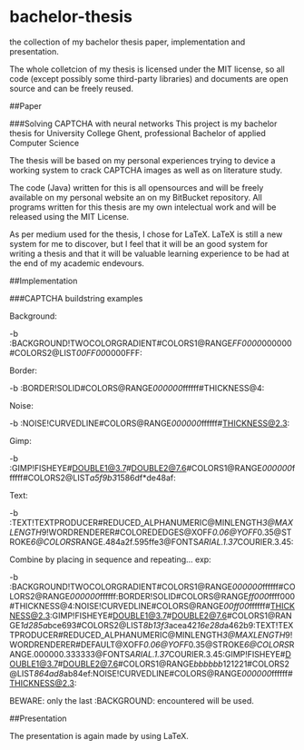 bachelor-thesis
===============

the collection of my bachelor thesis paper, implementation and presentation.

The whole colletcion of my thesis is licensed under the MIT license, so all code (except possibly some third-party libraries) and documents are open source and can be freely reused.

##Paper

###Solving CAPTCHA with neural networks
This project is my bachelor thesis for University College Ghent, professional Bachelor of applied Computer Science

The thesis will be based on my personal experiences trying to device a working system to crack CAPTCHA images as well as on literature study.

The code (Java) written for this is all opensources and will be freely available on my personal website an on my BitBucket repository. All programs written for this thesis are my own intelectual work and will be released using the MIT License.

As per medium used for the thesis, I chose for LaTeX. LaTeX is still a new system for me to discover, but I feel that it will be an good system for writing a thesis and that it will be valuable learning experience to be had at the end of my academic endevours.

##Implementation

###CAPTCHA buildstring examples

Background:

-b :BACKGROUND!TWOCOLORGRADIENT#COLORS1@RANGE*FF0000*000000#COLORS2@LIST*00FF00*0000FFF:

Border:

-b :BORDER!SOLID#COLORS@RANGE*000000*ffffff#THICKNESS@4:

Noise:

-b :NOISE!CURVEDLINE#COLORS@RANGE*000000*ffffff#THICKNESS@2.3:

Gimp:

-b :GIMP!FISHEYE#DOUBLE1@3.7#DOUBLE2@7.6#COLORS1@RANGE*000000*ffffff#COLORS2@LIST*a5f9b3*1586df*de48af:

Text:

-b :TEXT!TEXTPRODUCER#REDUCED_ALPHANUMERIC@MINLENGTH*3@MAXLENGTH*9!WORDRENDERER#COLOREDEDGES@XOFF*0.06@YOFF*0.35@STROKE*6@COLORS*RANGE.484a2f.595ffe3@FONTS*ARIAL.1.37*COURIER.3.45:

Combine by placing in sequence and repeating... exp:

-b :BACKGROUND!TWOCOLORGRADIENT#COLORS1@RANGE*000000*ffffff#COLORS2@RANGE*000000*ffffff:BORDER!SOLID#COLORS@RANGE*ff000*ffff000#THICKNESS@4:NOISE!CURVEDLINE#COLORS@RANGE*00ff00*ffffff#THICKNESS@2.3:GIMP!FISHEYE#DOUBLE1@3.7#DOUBLE2@7.6#COLORS1@RANGE*1d285a*bce693#COLORS2@LIST*8b13f3*acea42*16e28d*a462b9:TEXT!TEXTPRODUCER#REDUCED_ALPHANUMERIC@MINLENGTH*3@MAXLENGTH*9!WORDRENDERER#DEFAULT@XOFF*0.06@YOFF*0.35@STROKE*6@COLORS*RANGE.000000.333333@FONTS*ARIAL.1.37*COURIER.3.45:GIMP!FISHEYE#DOUBLE1@3.7#DOUBLE2@7.6#COLORS1@RANGE*bbbbbb*121221#COLORS2@LIST*864ad8*ab84ef:NOISE!CURVEDLINE#COLORS@RANGE*000000*ffffff#THICKNESS@2.3:

BEWARE:
	only the last :BACKGROUND: encountered will be used.

##Presentation

The presentation is again made by using LaTeX.
